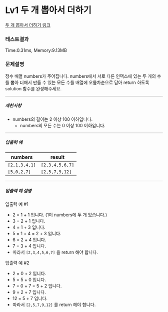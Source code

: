 # Lv1 두 개 뽑아서 더하기
 [두 개 뽑아서 더하기 링크]("https://school.programmers.co.kr/learn/courses/30/lessons/68644")

### 테스트결과
 Time:0.31ms, Memory:9.13MB


### 문제설명
<p>정수 배열 numbers가 주어집니다. numbers에서 서로 다른 인덱스에 있는 두 개의 수를 뽑아 더해서 만들 수 있는 모든 수를 배열에 오름차순으로 담아 return 하도록 solution 함수를 완성해주세요.</p>

<hr>

<h5>제한사항</h5>

<ul>
    <li>numbers의 길이는 2 이상 100 이하입니다.
<ul>
    <li>numbers의 모든 수는 0 이상 100 이하입니다.</li>
</ul></li>
</ul>

<hr>

<h5>입출력 예</h5>
<table class="table">
<thead><tr>
    <th>numbers</th>
    <th>result</th>
</tr>
</thead>
<tbody><tr>
    <td><code>[2,1,3,4,1]</code></td>
    <td><code>[2,3,4,5,6,7]</code></td>
</tr>
<tr>
    <td><code>[5,0,2,7]</code></td>
    <td><code>[2,5,7,9,12]</code></td>
</tr>
</tbody>
</table>
<hr>

<h5>입출력 예 설명</h5>

<p>입출력 예 #1</p>

<ul>
    <li>2 = 1 + 1 입니다. (1이 numbers에 두 개 있습니다.)</li>
    <li>3 = 2 + 1 입니다.</li>
    <li>4 = 1 + 3 입니다.</li>
    <li>5 = 1 + 4 = 2 + 3 입니다.</li>
    <li>6 = 2 + 4 입니다.</li>
    <li>7 = 3 + 4 입니다.</li>
    <li>따라서 <code>[2,3,4,5,6,7]</code> 을 return 해야 합니다.</li>
</ul>

<p>입출력 예 #2</p>

<ul>
    <li>2 = 0 + 2 입니다.</li>
    <li>5 = 5 + 0 입니다.</li>
    <li>7 = 0 + 7 = 5 + 2 입니다.</li>
    <li>9 = 2 + 7 입니다.</li>
    <li>12 = 5 + 7 입니다.</li>
    <li>따라서 <code>[2,5,7,9,12]</code> 를 return 해야 합니다.</li>
</ul>
